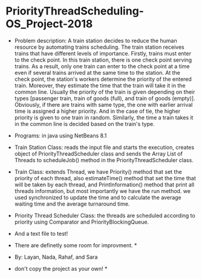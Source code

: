 # PriorityThreadScheduling-OS_Project-2018
* Problem description: A train station decides to reduce the human resource by automating trains scheduling. The train station receives trains that have different levels of importance. Firstly, trains must enter to the check point. In this train station, there is one check point serving trains. As a result, only one train can enter to the check point at a time even if several trains arrived at the same time to the station. At the check point, the station's workers determine the priority of the entered train. Moreover, they estimate the time that the train will take it in the common line. Usually the priority of the train is given depending on their types [passenger train, train of goods (full), and train of goods (empty)]. Obviously, if there are trains with same type, the one with earlier arrival time is assigned a higher priority. And in the case of tie, the higher priority is given to one train in random. Similarly, the time a train takes it in the common line is decided based on the train's type.

* Programs: in java using NetBeans 8.1

* Train Station Class: reads the input file and starts the execution, creates object of PriorityThreadScheduler class and sends the Array List of Threads to scheduleJob() method in the PriorityThreadScheduler class.

* Train Class: extends Thread, we have Priority() method that set the priority of each thread, also estimateTime() method that set the time that will be taken by each thread, and PrintInformation() method that print all threads information, but most importantly we have the run method. we used synchronized to update the time and to calculate the average waiting time and the average turnaround time.

* Priority Thread Scheduler Class: the threads are scheduled according to priority using Comparator and PriorityBlockingQueue.

* And a text file to test!

* There are definetly some room for improvment. *

* By: Layan, Nada, Rahaf, and Sara

* don't copy the project as your own! *
